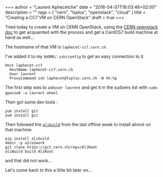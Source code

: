 +++
author = "Laurent Aphecetche"
date = "2016-04-07T18:03:46+02:00"
description = ""
tags = [ "cern", "lxplus", "openstack", "cloud" ]
title = "Creating a CC7 VM on CERN OpenStack"
draft = true
+++

Tried today to create a VM on CERN OpenStack, using the [CERN openstack doc](https://clouddocs.web.cern.ch/clouddocs) to get acquainted with the process and
 get a CentOS7 build machine at hand as well...

The hostname of that VM is `laphecet-cc7.cern.ch`.

I've added it to my `$HOME/.ssh/config` to get an easy connection to it.

```
Host laphecet-cc7
  HostName laphecet-cc7.cern.ch
  User laurent
  ProxyCommand ssh laphecet@lxplus.cern.ch -W %h:%p
```

The first step was to `adduser laurent` and get it in the sudoers list with `sudo gpasswd -a laurent wheel`.

Then got some dev tools :

```
yum install git
yum install gcc
```

Then followed the [`alibuild`](https://indico.cern.ch/event/508147/session/5/contribution/7/attachments/1250734/1844016/2016-offline-week-alibuild.pdf) from the last offline week to install aliroot on that machine.

```
pip install alibuild
mkdir -p o2/o2work
git clone https://git.cern.ch/reps/AliRoot
aliBuild build AliRoot
```

and that did not work...

Let's come back to this a little bit later on...
